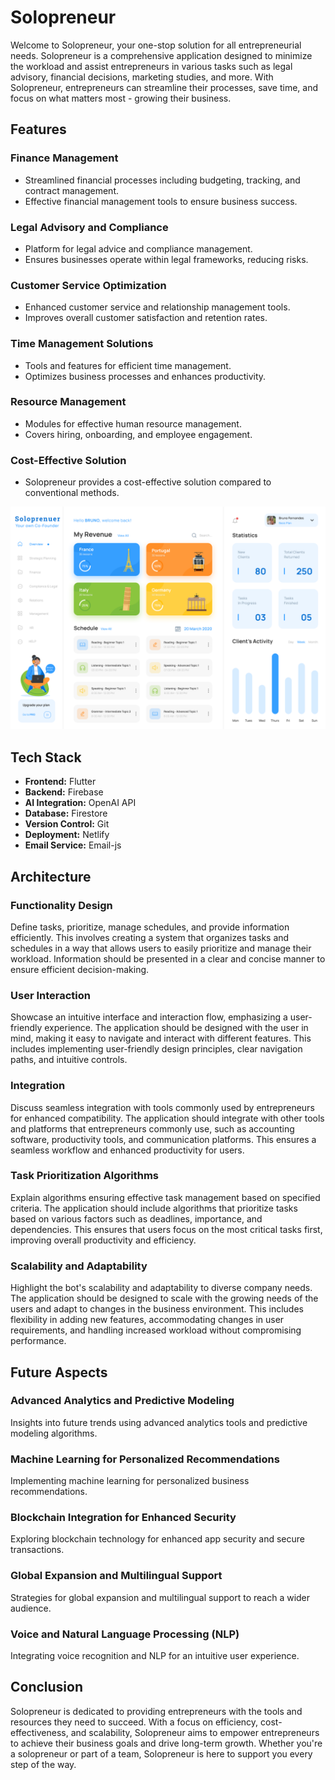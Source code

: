 # Solopreneur

Welcome to Solopreneur, your one-stop solution for all entrepreneurial needs. Solopreneur is a comprehensive application designed to minimize the workload and assist entrepreneurs in various tasks such as legal advisory, financial decisions, marketing studies, and more. With Solopreneur, entrepreneurs can streamline their processes, save time, and focus on what matters most - growing their business.

## Features

### Finance Management
- Streamlined financial processes including budgeting, tracking, and contract management.
- Effective financial management tools to ensure business success.

### Legal Advisory and Compliance
- Platform for legal advice and compliance management.
- Ensures businesses operate within legal frameworks, reducing risks.

### Customer Service Optimization
- Enhanced customer service and relationship management tools.
- Improves overall customer satisfaction and retention rates.

### Time Management Solutions
- Tools and features for efficient time management.
- Optimizes business processes and enhances productivity.

### Resource Management
- Modules for effective human resource management.
- Covers hiring, onboarding, and employee engagement.

### Cost-Effective Solution
- Solopreneur provides a cost-effective solution compared to conventional methods.


![Dashboard](https://github.com/NirmalKAhirwar/solopreneur/blob/master/screenshot/dashboard.png)




## Tech Stack

- **Frontend:** Flutter
- **Backend:** Firebase
- **AI Integration:** OpenAI API
- **Database:** Firestore
- **Version Control:** Git
- **Deployment:** Netlify
- **Email Service:** Email-js

## Architecture

### Functionality Design
Define tasks, prioritize, manage schedules, and provide information efficiently. This involves creating a system that organizes tasks and schedules in a way that allows users to easily prioritize and manage their workload. Information should be presented in a clear and concise manner to ensure efficient decision-making.

### User Interaction
Showcase an intuitive interface and interaction flow, emphasizing a user-friendly experience. The application should be designed with the user in mind, making it easy to navigate and interact with different features. This includes implementing user-friendly design principles, clear navigation paths, and intuitive controls.

### Integration
Discuss seamless integration with tools commonly used by entrepreneurs for enhanced compatibility. The application should integrate with other tools and platforms that entrepreneurs commonly use, such as accounting software, productivity tools, and communication platforms. This ensures a seamless workflow and enhanced productivity for users.

### Task Prioritization Algorithms
Explain algorithms ensuring effective task management based on specified criteria. The application should include algorithms that prioritize tasks based on various factors such as deadlines, importance, and dependencies. This ensures that users focus on the most critical tasks first, improving overall productivity and efficiency.

### Scalability and Adaptability
Highlight the bot's scalability and adaptability to diverse company needs. The application should be designed to scale with the growing needs of the users and adapt to changes in the business environment. This includes flexibility in adding new features, accommodating changes in user requirements, and handling increased workload without compromising performance.
## Future Aspects

### Advanced Analytics and Predictive Modeling
Insights into future trends using advanced analytics tools and predictive modeling algorithms.

### Machine Learning for Personalized Recommendations
Implementing machine learning for personalized business recommendations.

### Blockchain Integration for Enhanced Security
Exploring blockchain technology for enhanced app security and secure transactions.

### Global Expansion and Multilingual Support
Strategies for global expansion and multilingual support to reach a wider audience.

### Voice and Natural Language Processing (NLP)
Integrating voice recognition and NLP for an intuitive user experience.

## Conclusion

Solopreneur is dedicated to providing entrepreneurs with the tools and resources they need to succeed. With a focus on efficiency, cost-effectiveness, and scalability, Solopreneur aims to empower entrepreneurs to achieve their business goals and drive long-term growth. Whether you're a solopreneur or part of a team, Solopreneur is here to support you every step of the way.